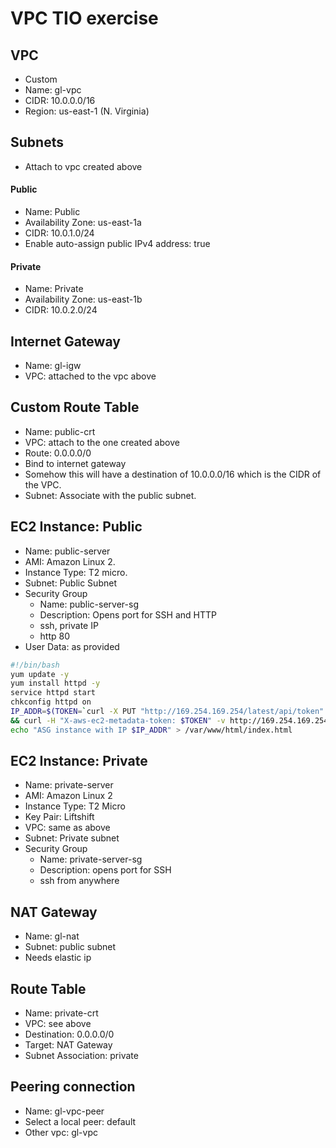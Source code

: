 # VPC TIO exercise

## VPC
+ Custom
+ Name: gl-vpc
+ CIDR: 10.0.0.0/16
+ Region: us-east-1 (N. Virginia)

## Subnets
+ Attach to vpc created above

#### Public
+ Name: Public
+ Availability Zone: us-east-1a
+ CIDR: 10.0.1.0/24
+ Enable auto-assign public IPv4 address: true

#### Private
+ Name: Private
+ Availability Zone: us-east-1b
+ CIDR: 10.0.2.0/24

## Internet Gateway
+ Name: gl-igw
+ VPC: attached to the vpc above

## Custom Route Table
+ Name: public-crt
+ VPC: attach to the one created above
+ Route: 0.0.0.0/0 
+ Bind to internet gateway
+ Somehow this will have a destination of 10.0.0.0/16 which is the CIDR of the VPC.
+ Subnet: Associate with the public subnet.

## EC2 Instance: Public
+ Name: public-server
+ AMI: Amazon Linux 2.
+ Instance Type: T2 micro.
+ Subnet: Public Subnet
+ Security Group
  + Name: public-server-sg
  + Description: Opens port for SSH and HTTP
  + ssh, private IP
  + http 80
+ User Data: as provided

```bash
#!/bin/bash
yum update -y
yum install httpd -y
service httpd start
chkconfig httpd on
IP_ADDR=$(TOKEN=`curl -X PUT "http://169.254.169.254/latest/api/token" -H "X-aws-ec2-metadata-token-ttl-seconds: 21600"` \
&& curl -H "X-aws-ec2-metadata-token: $TOKEN" -v http://169.254.169.254/latest/meta-data/public-ipv4)
echo "ASG instance with IP $IP_ADDR" > /var/www/html/index.html
```

## EC2 Instance: Private
+ Name: private-server
+ AMI: Amazon Linux 2
+ Instance Type: T2 Micro
+ Key Pair: Liftshift
+ VPC: same as above
+ Subnet: Private subnet
+ Security Group
  + Name: private-server-sg
  + Description: opens port for SSH
  + ssh from anywhere

## NAT Gateway
+ Name: gl-nat
+ Subnet: public subnet
+ Needs elastic ip

## Route Table
+ Name: private-crt
+ VPC: see above
+ Destination: 0.0.0.0/0
+ Target: NAT Gateway
+ Subnet Association: private

## Peering connection
+ Name: gl-vpc-peer
+ Select a local peer: default
+ Other vpc: gl-vpc